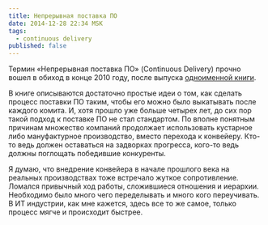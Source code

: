 ```yaml
---
title: Непрерывная поставка ПО
date: 2014-12-28 22:34 MSK
tags:
  - continuous delivery
published: false
---
```


Термин «Непрерывная поставка ПО» (Continuous Delivery) прочно вошел в обиход в конце 2010 году, после выпуска
[одноименной книги](http://continuousdelivery.com/).

В книге описываются достаточно простые идеи о том, как сделать процесс поставки ПО таким, чтобы его можно было
выкатывать после каждого комита. И, хотя прошло уже больше четырех лет, до сих пор такой подход к поставке ПО не стал
стандартом. По вполне понятным причинам множество компаний продолжает использовать кустарное либо мануфактурное
производство, вместо перехода к конвейеру. Кто-то ведь должен оставаться на задворках прогресса, кого-то ведь должны
поглощать победившие конкуренты.

Я думаю, что внедрение конвейера в начале прошлого века на реальных производствах тоже встречало жуткое сопротивление.
Ломался привычный ход работы, сложившиеся отношения и иерархии. Необходимо было много чего переделывать и много кого
переучивать. В ИТ индустрии, как мне кажется, здесь все то же самое, только процесс мягче и происходит быстрее.
